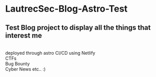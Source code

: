 # LautrecSec-Blog-Astro-Test
## Test Blog project to display all the things that interest me <br>
<br> deployed through astro CI/CD using Netlify<br>
CTFs<br>
Bug Bounty<br> 
Cyber News etc.. :)<br>
